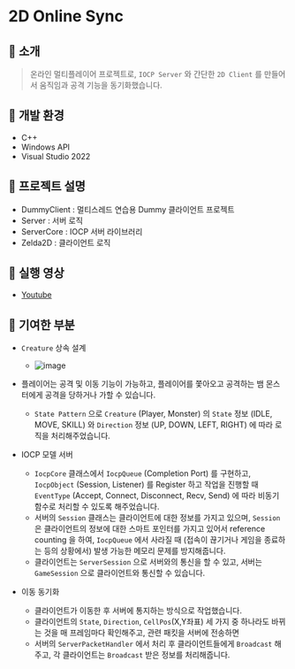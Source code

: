 # 2D Online Sync
## 📌 소개
> 온라인 멀티플레이어 프로젝트로, ``IOCP Server`` 와 간단한 ``2D Client`` 를 만들어서 움직임과 공격 기능을 동기화했습니다.

## 📌 개발 환경
- C++
- Windows API
- Visual Studio 2022

## 📌 프로젝트 설명
- DummyClient : 멀티스레드 연습용 Dummy 클라이언트 프로젝트
- Server : 서버 로직
- ServerCore : IOCP 서버 라이브러리
- Zelda2D : 클라이언트 로직

## 📌 실행 영상
- [Youtube](https://youtu.be/d590pbNcHdM)

## 📌 기여한 부분
- `Creature` 상속 설계
  - ![image](https://github.com/strurao/WinterForest-Online/assets/126440235/e0417d96-78ac-4ed1-89c4-13f257d6fc5e)

- 플레이어는 공격 및 이동 기능이 가능하고, 플레이어를 쫓아오고 공격하는 뱀 몬스터에게 공격을 당하거나 가할 수 있습니다.
  - ``State Pattern`` 으로 ``Creature`` (Player, Monster) 의 ``State`` 정보 (IDLE, MOVE, SKILL) 와 ``Direction`` 정보 (UP, DOWN, LEFT, RIGHT) 에 따라 로직을 처리해주었습니다.

- IOCP 모델 서버
  - ``IocpCore`` 클래스에서 ``IocpQueue`` (Completion Port) 를 구현하고, ``IocpObject`` (Session, Listener) 를 Register 하고 작업을 진행할 때 ``EventType`` (Accept, Connect, Disconnect, Recv, Send) 에 따라 비동기 함수로 처리할 수 있도록 해주었습니다.
  - 서버의 ``Session`` 클래스는 클라이언트에 대한 정보를 가지고 있으며, ``Session`` 은 클라이언트의 정보에 대한 스마트 포인터를 가지고 있어서 reference counting 을 하여, ``IocpQueue`` 에서 사라질 때 (접속이 끊기거나 게임을 종료하는 등의 상황에서) 발생 가능한 메모리 문제를 방지해줍니다.
  - 클라이언트는 ``ServerSession`` 으로 서버와의 통신을 할 수 있고, 서버는 ``GameSession`` 으로 클라이언트와 통신할 수 있습니다.

- 이동 동기화
  - 클라이언트가 이동한 후 서버에 통지하는 방식으로 작업했습니다.
  - 클라이언트의 ``State``, ``Direction``, ``CellPos``(X,Y좌표) 세 가지 중 하나라도 바뀌는 것을 매 프레임마다 확인해주고, 관련 패킷을 서버에 전송하면
  - 서버의 ``ServerPacketHandler`` 에서 처리 후 클라이언트들에게 ``Broadcast`` 해주고, 각 클라이언트는 ``Broadcast`` 받은 정보를 처리해줍니다.
